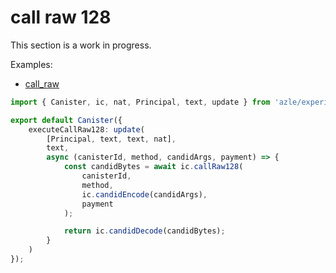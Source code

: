 # call raw 128

This section is a work in progress.

Examples:

-   [call_raw](https://github.com/demergent-labs/azle/tree/main/examples/call_raw)

```typescript
import { Canister, ic, nat, Principal, text, update } from 'azle/experimental';

export default Canister({
    executeCallRaw128: update(
        [Principal, text, text, nat],
        text,
        async (canisterId, method, candidArgs, payment) => {
            const candidBytes = await ic.callRaw128(
                canisterId,
                method,
                ic.candidEncode(candidArgs),
                payment
            );

            return ic.candidDecode(candidBytes);
        }
    )
});
```
